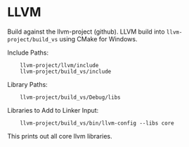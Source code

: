 # LLVM

Build against the llvm-project (github). LLVM build into `llvm-project/build_vs` using CMake for Windows.

Include Paths:
```
    llvm-project/llvm/include
    llvm-project/build_vs/include
```

Library Paths:
```
    llvm-project/build_vs/Debug/libs
```

Libraries to Add to Linker Input:
```
    llvm-project/build_vs/bin/llvm-config --libs core
```

This prints out all core llvm libraries.
